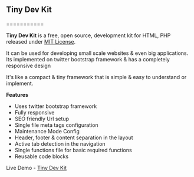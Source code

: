 <h2>Tiny Dev Kit</h2>
===========

<strong>Tiny Dev Kit</strong> is a free, open source, development kit for HTML, PHP released under <a href="https://github.com/nitishdhar/tinydev/blob/master/License.txt">MIT License</a>. 


It can be used for developing small scale websites & even big applications. Its implemented on twitter bootstrap framework &amp; has a completely responsive design

It's like a compact & tiny framework that is simple & easy to understand or implement.

<strong>Features</strong>
<ul>
<li>Uses twitter bootstrap framework</li>
<li>Fully responsive</li>
<li>SEO friendly Url setup</li>
<li>Single file meta tags configuration</li>
<li>Maintenance Mode Config</li>
<li>Header, footer & content separation in the layout</li>
<li>Active tab detection in the navigation</li>
<li>Single functions file for basic required functions</li>
<li>Reusable code blocks</li>
</ul>

Live Demo - <a href="http://work.nitishdhar.com/tinydev/" target="_blank">Tiny Dev Kit</a>